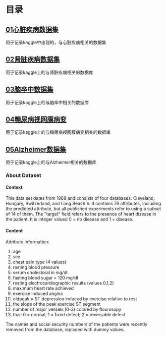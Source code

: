 # 目录

## [01心脏疾病数据集](06项目复现\04kaggle\02数据集\01心脏疾病数据集/)
用于记录kaggle中出现的，与心脏疾病相关的数据集




## [02肾脏疾病数据集](06项目复现\04kaggle\02数据集\02肾脏疾病数据集/)
用于记录kaggle上的与肾脏疾病相关的数据库

## [03脑卒中数据集](06项目复现\04kaggle\02数据集\03脑卒中数据集/)
用于记录kaggle上的与脑卒中相关的数据库

## [04糖尿病视网膜病变](06项目复现\04kaggle\02数据集\04糖尿病视网膜病变/)
用于记录kaggle上的与糖尿病视网膜病变相关的数据库


## [05Alzheimer数据集](06项目复现\04kaggle\02数据集\05Alzheimer数据集\README.md)
用于记录kaggle上的与Alzheimer相关的数据库






























### About Dataset

#### Context
This data set dates from 1988 and consists of four databases: Cleveland, Hungary, Switzerland, and Long Beach V. It contains 76 attributes, including the predicted attribute, but all published experiments refer to using a subset of 14 of them. The "target" field refers to the presence of heart disease in the patient. It is integer valued 0 = no disease and 1 = disease.

#### Content
Attribute Information:


1. age
2. sex
3. chest pain type (4 values)
4. resting blood pressure
5. serum cholestoral in mg/dl
6. fasting blood sugar > 120 mg/dl
7. resting electrocardiographic results (values 0,1,2)
8. maximum heart rate achieved
9. exercise induced angina
10. oldpeak = ST depression induced by exercise relative to rest
11. the slope of the peak exercise ST segment
12. number of major vessels (0-3) colored by flourosopy
13. thal: 0 = normal; 1 = fixed defect; 2 = reversable defect

The names and social security numbers of the patients were recently removed from the database, replaced with dummy values.





























